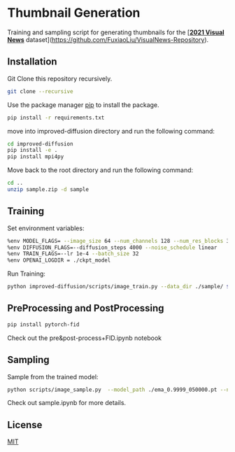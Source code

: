 # Thumbnail Generation

Training and sampling script for generating thumbnails for the [**[2021 Visual News](https://github.com/FuxiaoLiu/VisualNews-Repository)** dataset](https://github.com/FuxiaoLiu/VisualNews-Repository).

## Installation

Git Clone this repository recursively.

```bash
git clone --recursive
```



Use the package manager [pip](https://pip.pypa.io/en/stable/) to install the package.

```bash
pip install -r requirements.txt
```
move into improved-diffusion directory and run the following command:
```bash
cd improved-diffusion
pip install -e .
pip install mpi4py


```
Move back to the root directory and run the following command:
```bash
cd ..
unzip sample.zip -d sample
```


## Training
Set environment variables:
```bash
%env MODEL_FLAGS= --image_size 64 --num_channels 128 --num_res_blocks 3
%env DIFFUSION_FLAGS=--diffusion_steps 4000 --noise_schedule linear
%env TRAIN_FLAGS=--lr 1e-4 --batch_size 32
%env OPENAI_LOGDIR = ./ckpt_model

```
Run Training:
```bash
python improved-diffusion/scripts/image_train.py --data_dir ./sample/ $MODEL_FLAGS $DIFFUSION_FLAGS $TRAIN_FLAGS
```

## PreProcessing and PostProcessing
```bash
pip install pytorch-fid 
```
Check out the pre&post-process+FID.ipynb notebook

## Sampling
Sample from the trained model:
```bash
python scripts/image_sample.py  --model_path ./ema_0.9999_050000.pt --num_samples 128 $MODEL_FLAGS $DIFFUSION_FLAGS
```

Check out sample.ipynb for more details.


## License
[MIT](https://choosealicense.com/licenses/mit/)